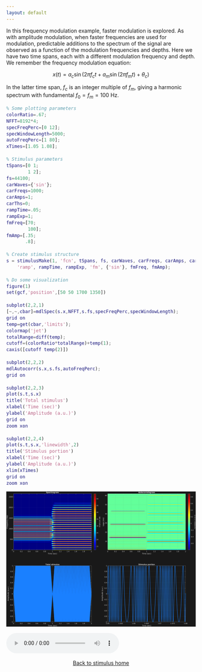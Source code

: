 ```yaml
---
layout: default
---
```

In this frequency modulation example, faster modulation is explored. As with amplitude modulation, when faster frequencies are used for modulation, predictable additions to the spectrum of the signal are observed as a function of the modulation frequencies and depths. Here we have two time spans, each with a different modulation frequency and depth. We remember the frequency modulation equation:

$$x(t)=a_c\sin \big(2\pi f_c t+a_m\sin(2\pi f_m t)+\theta_c\big)$$

In the latter time span, $f_c$ is an integer multiple of $f_m$, giving a harmonic spectrum with fundamental $f_0 =f_m =100$ Hz.

```matlab
% Some plotting parameters
colorRatio=.67;
NFFT=8192*4;
specFreqPerc=[0 12];
specWindowLength=5000;
autoFreqPerc=[1 80];
xTimes=[1.05 1.08];

% Stimulus parameters
tSpans=[0 1;
        1 2];
fs=44100;
carWaves={'sin'};
carFreqs=1000;
carAmps=1;
carThs=0;
rampTime=.05;
rampExp=1;
fmFreq=[70;
        100];
fmAmp=[.35;
       .8];

% Create stimulus structure
s = stimulusMake(1, 'fcn', tSpans, fs, carWaves, carFreqs, carAmps, carThs, ...
    'ramp', rampTime, rampExp, 'fm', {'sin'}, fmFreq, fmAmp);

% Do some visualization
figure(1)
set(gcf,'position',[50 50 1700 1350])

subplot(2,2,1)
[~,~,cbar]=mdlSpec(s.x,NFFT,s.fs,specFreqPerc,specWindowLength);
grid on
temp=get(cbar,'limits');
colormap('jet')
totalRange=diff(temp);
cutoff=(colorRatio*totalRange)+temp(1);
caxis([cutoff temp(2)])

subplot(2,2,2)
mdlAutocorr(s.x,s.fs,autoFreqPerc);
grid on

subplot(2,2,3)
plot(s.t,s.x)
title('Total stimulus')
xlabel('Time (sec)')
ylabel('Amplitude (a.u.)')
grid on
zoom xon

subplot(2,2,4)
plot(s.t,s.x,'linewidth',2)
title('Stimulus portion')
xlabel('Time (sec)')
ylabel('Amplitude (a.u.)')
xlim(xTimes)
grid on
zoom xon
```

![](pics/freqMod2.png)

![](sounds/freqMod2.mp3)

[<center>Back to stimulus home</center>](stimuli.html)